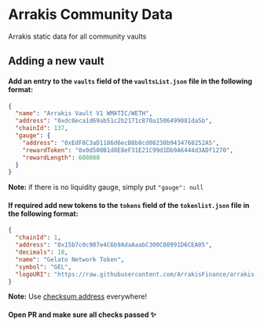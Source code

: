 # Arrakis Community Data

Arrakis static data for all community vaults

## Adding a new vault

#### Add an entry to the `vaults` field of the `vaultsList.json` file in the following format:

```json
{
  "name": "Arrakis Vault V1 WMATIC/WETH",
  "address": "0xdc0eca1d69ab51c2b2171c870a1506499081da5b",
  "chainId": 137,
  "gauge": {
    "address": "0xEdF8C3aD1186d6ecB8b8cd08230b9434768252A5",
    "rewardToken": "0x0d500B1d8E8eF31E21C99d1Db9A6444d3ADf1270",
    "rewardLength": 608000
  }
}
```

**Note:** if there is no liquidity gauge, simply put `"gauge": null`

#### If required add new tokens to the `tokens` field of the `tokenlist.json` file in the following format:

```json
{
  "chainId": 1,
  "address": "0x15b7c0c907e4C6b9AdaAaabC300C08991D6CEA05",
  "decimals": 18,
  "name": "Gelato Network Token",
  "symbol": "GEL",
  "logoURI": "https://raw.githubusercontent.com/ArrakisFinance/arrakis-tokenlist/main/images/0x15b7c0c907e4C6b9AdaAaabC300C08991D6CEA05-1.svg"
}
```

**Note:** Use [checksum address](https://docs.ethers.io/v5/api/utils/address/#address) everywhere!

#### Open PR and make sure all checks passed ✨
